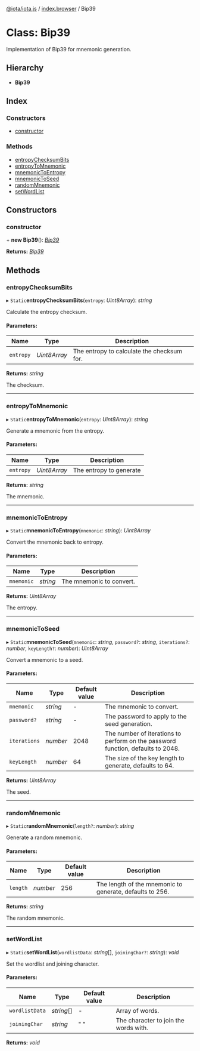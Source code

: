 [@iota/iota.js](../README.md) / [index.browser](../modules/index_browser.md) / Bip39

# Class: Bip39

Implementation of Bip39 for mnemonic generation.

## Hierarchy

* **Bip39**

## Index

### Constructors

* [constructor](index_browser.bip39.md#constructor)

### Methods

* [entropyChecksumBits](index_browser.bip39.md#entropychecksumbits)
* [entropyToMnemonic](index_browser.bip39.md#entropytomnemonic)
* [mnemonicToEntropy](index_browser.bip39.md#mnemonictoentropy)
* [mnemonicToSeed](index_browser.bip39.md#mnemonictoseed)
* [randomMnemonic](index_browser.bip39.md#randommnemonic)
* [setWordList](index_browser.bip39.md#setwordlist)

## Constructors

### constructor

\+ **new Bip39**(): [*Bip39*](crypto_bip39.bip39.md)

**Returns:** [*Bip39*](crypto_bip39.bip39.md)

## Methods

### entropyChecksumBits

▸ `Static`**entropyChecksumBits**(`entropy`: *Uint8Array*): *string*

Calculate the entropy checksum.

#### Parameters:

Name | Type | Description |
------ | ------ | ------ |
`entropy` | *Uint8Array* | The entropy to calculate the checksum for.   |

**Returns:** *string*

The checksum.

___

### entropyToMnemonic

▸ `Static`**entropyToMnemonic**(`entropy`: *Uint8Array*): *string*

Generate a mnemonic from the entropy.

#### Parameters:

Name | Type | Description |
------ | ------ | ------ |
`entropy` | *Uint8Array* | The entropy to generate   |

**Returns:** *string*

The mnemonic.

___

### mnemonicToEntropy

▸ `Static`**mnemonicToEntropy**(`mnemonic`: *string*): *Uint8Array*

Convert the mnemonic back to entropy.

#### Parameters:

Name | Type | Description |
------ | ------ | ------ |
`mnemonic` | *string* | The mnemonic to convert.   |

**Returns:** *Uint8Array*

The entropy.

___

### mnemonicToSeed

▸ `Static`**mnemonicToSeed**(`mnemonic`: *string*, `password?`: *string*, `iterations?`: *number*, `keyLength?`: *number*): *Uint8Array*

Convert a mnemonic to a seed.

#### Parameters:

Name | Type | Default value | Description |
------ | ------ | ------ | ------ |
`mnemonic` | *string* | - | The mnemonic to convert.   |
`password?` | *string* | - | The password to apply to the seed generation.   |
`iterations` | *number* | 2048 | The number of iterations to perform on the password function, defaults to 2048.   |
`keyLength` | *number* | 64 | The size of the key length to generate, defaults to 64.   |

**Returns:** *Uint8Array*

The seed.

___

### randomMnemonic

▸ `Static`**randomMnemonic**(`length?`: *number*): *string*

Generate a random mnemonic.

#### Parameters:

Name | Type | Default value | Description |
------ | ------ | ------ | ------ |
`length` | *number* | 256 | The length of the mnemonic to generate, defaults to 256.   |

**Returns:** *string*

The random mnemonic.

___

### setWordList

▸ `Static`**setWordList**(`wordlistData`: *string*[], `joiningChar?`: *string*): *void*

Set the wordlist and joining character.

#### Parameters:

Name | Type | Default value | Description |
------ | ------ | ------ | ------ |
`wordlistData` | *string*[] | - | Array of words.   |
`joiningChar` | *string* | " " | The character to join the words with.    |

**Returns:** *void*
